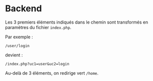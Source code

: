 # Backend

Les 3 premiers éléments indiqués dans le chemin sont transformés en paramètres du fichier `index.php`.

Par exemple :
```
/user/login
```
devient :
```
/index.php?uc1=user&uc2=login
```

Au-delà de 3 éléments, on redirige vert `/home`.
